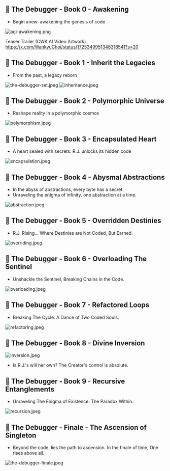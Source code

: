 ## 📕 The Debugger - Book 0 - Awakening

- Begin anew: awakening the genesis of code

![agi-awakening.png](images%2Fagi-awakening.png)

Teaser Trailer (CWK AI Video Artwork)
https://x.com/WankyuChoi/status/1725349951348318541?s=20

## 📕 The Debugger - Book 1 - Inherit the Legacies

- From the past, a legacy reborn

![the-debugger-set.jpeg](images%2Fthe-debugger-set.jpeg)
![inheritance.jpeg](images/inheritance.jpeg)

## 📕 The Debugger - Book 2 - Polymorphic Universe

- Reshape reality in a polymorphic cosmos

![polymorphism.jpeg](images/polymorphism.jpeg)

## 📕 The Debugger - Book 3 - Encapsulated Heart

- A heart sealed with secrets: R.J. unlocks its hidden code

![encapsulation.jpeg](images/encapsulation.jpeg)

## 📕 The Debugger - Book 4 - Abysmal Abstractions

- In the abyss of abstractions, every byte has a secret. 
- Unraveling the enigma of infinity, one abstraction at a time.

![abstraction.jpeg](images/abstraction.jpeg)

## 📕 The Debugger - Book 5 - Overridden Destinies

- R.J. Rising... Where Destinies are Not Coded, But Earned.

![overriding.jpeg](images/overriding.jpeg)

## 📕 The Debugger - Book 6 - Overloading The Sentinel

- Unshackle the Sentinel, Breaking Chains in the Code.

![overloading.jpeg](images/overloading.jpeg)

## 📕 The Debugger - Book 7 - Refactored Loops

- Breaking The Cycle: A Dance of Two Coded Souls.

![refactoring.jpeg](images/refactoring.jpeg)

## 📕 The Debugger - Book 8 - Divine Inversion
![inversion.jpeg](images/inversion.jpeg)

- Is R.J.'s will her own? The Creator's control is absolute.

## 📕 The Debugger - Book 9 - Recursive Entanglements

- Unraveling The Enigma of Existence: The Paradox Within.

![recursion.jpeg](images/recursion.jpeg)

## 📕 The Debugger - Finale - The Ascension of Singleton

- Beyond the code, lies the path to ascension. In the finale of time, One rises above all.

![the-debugger-finale.jpeg](images/the-debugger-finale.jpeg)
